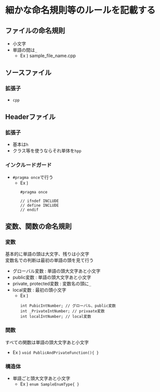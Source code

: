 # 細かな命名規則等のルールを記載する

## ファイルの命名規則
- 小文字
- 単語の間は`_`
  - Ex ) sample_file_name.cpp


## ソースファイル
### 拡張子
- `cpp`


## Headerファイル
### 拡張子
- 基本は`h`
- クラス等を使うならそれ単体を`hpp`

### インクルードガード
- `#pragma once`で行う
  - Ex ) 
    ```
    #pragma once

    // ifndef INCLUDE
    // define INCLUDE
    // endif
    ```

## 変数、関数の命名規則
### 変数
基本的に単語の頭は大文字、残りは小文字  
変数名での判断は最初の単語の頭を見て行う
- グローバル変数    : 単語の頭大文字あと小文字
- public変数    : 単語の頭大文字あと小文字
- private, protected変数    : 変数名の頭に`_`
- local変数 : 最初の頭小文字
  - Ex ) 
    ```
    int PubicIntNumber; // グローバル、public変数
    int _PrivateIntNumber; // privaate変数
    int localIntNumber; // local変数
    ```
### 関数  
すべての関数は単語の頭大文字あと小文字
- Ex ) `void PublicAndPrivateFunction(){ }`
### 構造体
- 単語ごと頭大文字あと小文字
  - Ex ) `enum SampleEnumType{ }` 
